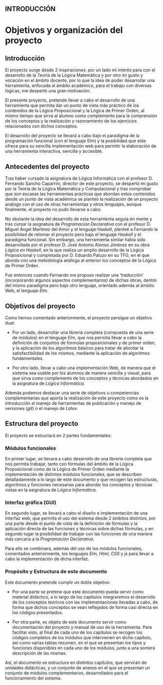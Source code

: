## **INTRODUCCIÓN**

Objetivos y organización del proyecto
===================================================

Introducción
------------

El proyecto surge desde 2 inspiraciones: por un lado mi interés para con
el desarrollo de la Teoría de la Lógica Matemática y por otro mi gusto y
vocación en el ámbito docente, por lo que la idea de poder desarrollar
una herramienta, enfocada al ámbito académico, para el trabajo con
diversas lógicas, me despertó una gran motivación.

El presente proyecto, pretende llevar a cabo el desarrollo de una
herramienta que permita dar un punto de vista más práctico de los
contenidos de la Lógica Proposicional y la Lógica de Primer Orden, al
mismo tiempo que sirva al alumno como complemento para la comprensión de
los conceptos y la realización y razonamiento de los ejercicios
relacionados con dichos conceptos.

El desarrollo del proyecto se llevará a cabo bajo el paradigma de la
programación funcional (con el lenguaje Elm) y la posibilidad que este
ofrece para su sencilla implementación web para permitir la elaboración
de una herramienta interactiva, sencilla y accesible.

Antecedentes del proyecto
-------------------------

Tras haber cursado la asignatura de Lógica Informática con el profesor
D. Fernando Sancho Caparrini, director de este proyecto, se despertó mi
gusto por la Teoría de la Lógica Matemática y Computacional y tras
comprobar que son excasas las herramientas prácticas que abordan estos
contenidos desde un punto de vista académica se planteó la realización
de un proyecto análogo con el uso de otras herramientas y otros
lenguajes, aunque finalmente, el proyecto no pudo llevarse a cabo.

No obstante la idea del desarrollo de esta herramienta seguía en mente y
tras cursar la asignatura de *Programación Declarativa* con el profesor
D. Miguel Ángel Martínez del Amor y el lenguaje Haskell, planteé a
Fernando la posibilidad de retomar el proyecto pero bajo el lenguaje
*Haskell* y el paradigma funcional. Sin embargo, una herramienta similar
había sido desarrollada por el profesor D. José Antonio Alonso Jiménez
en su obra *Lógica en Haskell*, en la que realiza un amplio desarrollo
de la Lógica Proposicional y completada por D. Eduardo Paluzo en su TFG,
en el que aborda con una metodología análoga al anterior los conceptos
de la Lógica de Primer Orden.

Fue entonces cuando Fernando me propuso realizar una ‘traducción’
(incorporando algunos aspectos complementarios) de dichas obras, dentro
del mismo paradigma pero bajo otro lenguaje, orientado además al ámbito
Web, el lenguaje *Elm*.

Objetivos del proyecto
----------------------

Como hemos comentado anteriormente, el proyecto persigue un objetivo
dual:

-   Por un lado, desarrollar una librería completa (compuesta de una
    serie de módulos) en el lenguaje *Elm*, que nos permita llevar a
    cabo la definición de conjuntos de fórmulas proposicionales y de
    primer orden, y la aplicación de los algoritmos básicos para tratar
    de abordar la satisfactibilidad de los mismos, mediante la
    aplicación de algoritmos fundamentales.

-   Por otro lado, llevar a cabo una implementación Web, de manera que
    el sistema sea usable por los alumnos de manera sencilla y visual,
    para que sirva como complemento de los conceptos y técnicas
    abordados en la asignatura de *Lógica Informática.*

Además podemos destacar una serie de objetivos u competencias
complementarias que aporta la realización de este proyecto como es la
introducción al manejo de herramientas de publicación y manejo de
versiones (*git*) o el manejo de *Latex*.

Estructura del proyecto
-----------------------

El proyecto se estructará en 2 partes fundamentales:

### Módulos funcionales

En primer lugar, se llevará a cabo desarrollo de una librería completa
que nos permita trabajar, tanto con fórmulas del ámbito de la Lógica
Proposicional como de la Lógica de Primer Orden mediante la
implementación de distintos módulos funcionales, que se describen
detalladamente a lo largo de este documento y que recogen las
estructuras, algoritmos y funciones necesarias para abordar los
conceptos y técnicas vistas en la asignatura de *Lógica Informática*.

### Interfaz gráfica (GUI)

En segundo lugar, se llevará a cabo el diseño e implementación de una
interfaz web, que permita el uso del sistema desde 2 ámbitos distintos,
por una parte desde el punto de vista de la definición de fórmulas y la
aplicación directa de las funciones y técnicas sobre dichas fórmulas, y
en segundo lugar la posibilidad de trabajar con las funciones de una
manera más cercana a la *Programación Declarativa*.

Para ello se combinará, además del uso de los módulos funcionales,
comentados anteriormente, los lenguajes *Elm*, *Html*, *CSS* y *js* para
llevar a cabo la implementación de dicha interfaz.

### Propósito y Estructura de este documento

Este documento pretende cumplir un doble objetivo:

-   Por una parte se pretene que este documento pueda servir como
    material didáctico, a lo largo de los capítulos integraremos el
    desarrollo de los conceptos teóricos con las implementaciones
    llevadas a cabo, de forma que dichos conceptos se vean reflejados de
    forma casi directa en los códigos presentados.

-   Por otra parte, es objeto de este documento servir como
    documentación del proyecto y manual de uso de la herramienta. Para
    facilitar esto, al final de cada uno de los capítulos se recogen los
    códigos completos de los módulos que intervienen en dicho capítulo,
    así como varias tablas resumen, en el que se presentan los tipos y
    funciones disponibles en cada uno de los módulos, junto a una somera
    descripción de las mismas.

Así, el documento se estructura en distintos capítulos, que servirán de
unidades didácticas, y un conjunto de anexos en el que se presentan un
conjunto de módulos complementarios, desarrollados para el
funcionamiento del sistema.